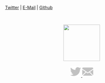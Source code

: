 [Twitter](https://twitter.com/r4v3zn) | [E-Mail](mailto:woo0nise@gmail.com) | [Github](https://github.com/0nise)

<div align="center">
  <br>
  <br>
  <a href="https://www.r4v3zn.com/">
    <img width="120" height="120" src="https://avatars2.githubusercontent.com/u/18393907?s=460&u=bef5bf9477c4038fee23d1cf76fa214a3652ac7c&v=4" />
  </a>
  <br>
  <p>
    <a href="https://twitter.com/r4v3zn">
      <img width="36" height="36" src="https://raw.githubusercontent.com/0nise/0nise/master/imgs/twitter.svg?sanitize=true" />
    </a>
    <a href="mailto:woo0nise@gmail.com">
      <img width="36" height="36" src="https://raw.githubusercontent.com/0nise/0nise/master/imgs/mail.svg?sanitize=true" />
    </a>
  </p>
  <br>
  <br>
</div>